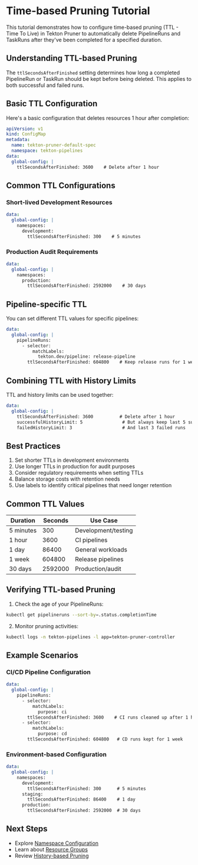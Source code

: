 <!--
---
linkTitle: "Tutorial: Time-based Pruning"
weight: 300
---
-->

# Time-based Pruning Tutorial

This tutorial demonstrates how to configure time-based pruning (TTL - Time To Live) in Tekton Pruner to automatically delete PipelineRuns and TaskRuns after they've been completed for a specified duration.

## Understanding TTL-based Pruning

The `ttlSecondsAfterFinished` setting determines how long a completed PipelineRun or TaskRun should be kept before being deleted. This applies to both successful and failed runs.

## Basic TTL Configuration

Here's a basic configuration that deletes resources 1 hour after completion:

```yaml
apiVersion: v1
kind: ConfigMap
metadata:
  name: tekton-pruner-default-spec
  namespace: tekton-pipelines
data:
  global-config: |
    ttlSecondsAfterFinished: 3600    # Delete after 1 hour
```

## Common TTL Configurations

### Short-lived Development Resources

```yaml
data:
  global-config: |
    namespaces:
      development:
        ttlSecondsAfterFinished: 300    # 5 minutes
```

### Production Audit Requirements

```yaml
data:
  global-config: |
    namespaces:
      production:
        ttlSecondsAfterFinished: 2592000    # 30 days
```

## Pipeline-specific TTL

You can set different TTL values for specific pipelines:

```yaml
data:
  global-config: |
    pipelineRuns:
      - selector:
          matchLabels:
            tekton.dev/pipeline: release-pipeline
        ttlSecondsAfterFinished: 604800    # Keep release runs for 1 week
```

## Combining TTL with History Limits

TTL and history limits can be used together:

```yaml
data:
  global-config: |
    ttlSecondsAfterFinished: 3600          # Delete after 1 hour
    successfulHistoryLimit: 5               # But always keep last 5 successful runs
    failedHistoryLimit: 3                   # And last 3 failed runs
```

## Best Practices

1. Set shorter TTLs in development environments
2. Use longer TTLs in production for audit purposes
3. Consider regulatory requirements when setting TTLs
4. Balance storage costs with retention needs
5. Use labels to identify critical pipelines that need longer retention

## Common TTL Values

| Duration | Seconds | Use Case |
|----------|---------|----------|
| 5 minutes | 300 | Development/testing |
| 1 hour | 3600 | CI pipelines |
| 1 day | 86400 | General workloads |
| 1 week | 604800 | Release pipelines |
| 30 days | 2592000 | Production/audit |

## Verifying TTL-based Pruning

1. Check the age of your PipelineRuns:
```bash
kubectl get pipelineruns --sort-by=.status.completionTime
```

2. Monitor pruning activities:
```bash
kubectl logs -n tekton-pipelines -l app=tekton-pruner-controller
```

## Example Scenarios

### CI/CD Pipeline Configuration

```yaml
data:
  global-config: |
    pipelineRuns:
      - selector:
          matchLabels:
            purpose: ci
        ttlSecondsAfterFinished: 3600    # CI runs cleaned up after 1 hour
      - selector:
          matchLabels:
            purpose: cd
        ttlSecondsAfterFinished: 604800   # CD runs kept for 1 week
```

### Environment-based Configuration

```yaml
data:
  global-config: |
    namespaces:
      development:
        ttlSecondsAfterFinished: 300      # 5 minutes
      staging:
        ttlSecondsAfterFinished: 86400    # 1 day
      production:
        ttlSecondsAfterFinished: 2592000  # 30 days
```

## Next Steps

- Explore [Namespace Configuration](./namespace-configuration.md)
- Learn about [Resource Groups](./resource-groups.md)
- Review [History-based Pruning](./history-based-pruning.md)